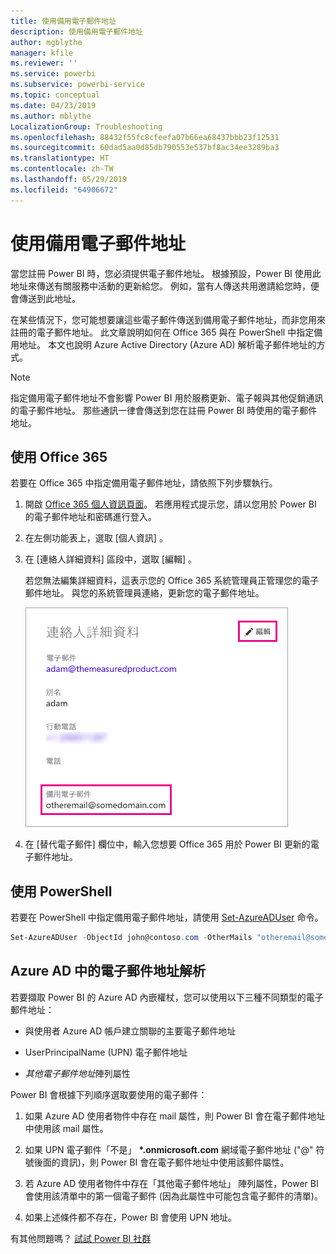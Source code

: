 ```yaml
---
title: 使用備用電子郵件地址
description: 使用備用電子郵件地址
author: mgblythe
manager: kfile
ms.reviewer: ''
ms.service: powerbi
ms.subservice: powerbi-service
ms.topic: conceptual
ms.date: 04/23/2019
ms.author: mblythe
LocalizationGroup: Troubleshooting
ms.openlocfilehash: 88432f55fc8cfeefa07b66ea68437bbb23f12531
ms.sourcegitcommit: 60dad5aa0d85db790553e537bf8ac34ee3289ba3
ms.translationtype: HT
ms.contentlocale: zh-TW
ms.lasthandoff: 05/29/2019
ms.locfileid: "64906672"
---
```

# <a name="use-an-alternate-email-address"></a>使用備用電子郵件地址

當您註冊 Power BI 時，您必須提供電子郵件地址。 根據預設，Power BI 使用此地址來傳送有關服務中活動的更新給您。 例如，當有人傳送共用邀請給您時，便會傳送到此地址。

在某些情況下，您可能想要讓這些電子郵件傳送到備用電子郵件地址，而非您用來註冊的電子郵件地址。 此文章說明如何在 Office 365 與在 PowerShell 中指定備用地址。 本文也說明 Azure Active Directory (Azure AD) 解析電子郵件地址的方式。

> [!NOTE]
> 指定備用電子郵件地址不會影響 Power BI 用於服務更新、電子報與其他促銷通訊的電子郵件地址。 那些通訊一律會傳送到您在註冊 Power BI 時使用的電子郵件地址。

## <a name="use-office-365"></a>使用 Office 365

若要在 Office 365 中指定備用電子郵件地址，請依照下列步驟執行。

1. 開啟 [Office 365 個人資訊頁面](https://portal.office.com/account/#personalinfo)。 若應用程式提示您，請以您用於 Power BI 的電子郵件地址和密碼進行登入。

1. 在左側功能表上，選取 [個人資訊]  。

1. 在 [連絡人詳細資料]  區段中，選取 [編輯]  。

    若您無法編集詳細資料，這表示您的 Office 365 系統管理員正管理您的電子郵件地址。 與您的系統管理員連絡，更新您的電子郵件地址。

    ![連絡人詳細資料](media/service-admin-alternate-email-address-for-power-bi/contact-details.png)

1. 在 [替代電子郵件]  欄位中，輸入您想要 Office 365 用於 Power BI 更新的電子郵件地址。

## <a name="use-powershell"></a>使用 PowerShell

若要在 PowerShell 中指定備用電子郵件地址，請使用 [Set-AzureADUser](/powershell/module/azuread/set-azureaduser/) 命令。

```powershell
Set-AzureADUser -ObjectId john@contoso.com -OtherMails "otheremail@somedomain.com"
```

## <a name="email-address-resolution-in-azure-ad"></a>Azure AD 中的電子郵件地址解析

若要擷取 Power BI 的 Azure AD 內嵌權杖，您可以使用以下三種不同類型的電子郵件地址：

* 與使用者 Azure AD 帳戶建立關聯的主要電子郵件地址

* UserPrincipalName (UPN) 電子郵件地址

* *其他電子郵件地址*陣列屬性

Power BI 會根據下列順序選取要使用的電子郵件：

1. 如果 Azure AD 使用者物件中存在 mail 屬性，則 Power BI 會在電子郵件地址中使用該 mail 屬性。

1. 如果 UPN 電子郵件「不是」  **\*.onmicrosoft.com** 網域電子郵件地址 ("\@" 符號後面的資訊)，則 Power BI 會在電子郵件地址中使用該郵件屬性。

1. 若 Azure AD 使用者物件中存在「其他電子郵件地址」  陣列屬性，Power BI 會使用該清單中的第一個電子郵件 (因為此屬性中可能包含電子郵件的清單)。

1. 如果上述條件都不存在，Power BI 會使用 UPN 地址。

有其他問題嗎？ [試試 Power BI 社群](http://community.powerbi.com/)